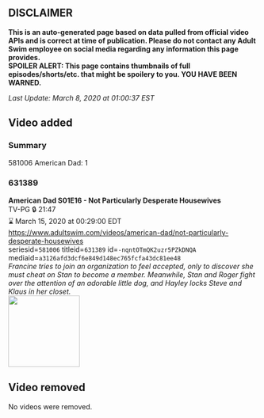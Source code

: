 ## DISCLAIMER
**This is an auto-generated page based on data pulled from official video APIs and is correct at time of publication. Please do not contact any Adult Swim employee on social media regarding any information this page provides.**  
**SPOILER ALERT: This page contains thumbnails of full episodes/shorts/etc. that might be spoilery to you. YOU HAVE BEEN WARNED.**  

_Last Update: March 8, 2020 at 01:00:37 EST_
## Video added
### Summary
581006 American Dad: 1  
### 631389
**American Dad S01E16 - Not Particularly Desperate Housewives**  
TV-PG 🔒 21:47  
⌛ March 15, 2020 at 00:29:00 EDT  
https://www.adultswim.com/videos/american-dad/not-particularly-desperate-housewives  
seriesid=`581006` titleid=`631389` id=`-nqntOTmQK2uzr5PZkDNQA` mediaid=`a3126afd3dcf6e849d148ec765fcfa43dc81ee48`  
_Francine tries to join an organization to feel accepted, only to discover she must cheat on Stan to become a member. Meanwhile, Stan and Roger fight over the attention of an adorable little dog, and Hayley locks Steve and Klaus in her closet._  
<a href="https://i.cdn.turner.com/adultswim/big/image-upload/thumbnails/thumb-2_image-15199187007604.jpg"><img src="https://i.cdn.turner.com/adultswim/big/image-upload/thumbnails/thumb-2_image-15199187007604.jpg" height="144px" /></a>
## Video removed
No videos were removed.  
